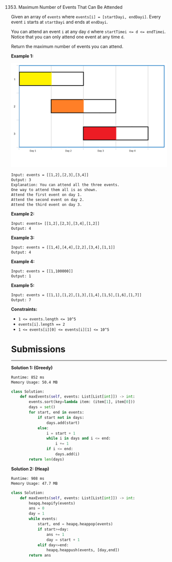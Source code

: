 1353. Maximum Number of Events That Can Be Attended

Given an array of `events` where `events[i] = [startDayi, endDayi]`. Every event `i` starts at `startDayi` and ends at `endDayi`.

You can attend an event `i` at any day `d` where `startTimei <= d <= endTimei`. Notice that you can only attend one event at any time `d`.

Return the maximum number of events you can attend.

 

**Example 1:**

![1353_e1.png](img/1353_e1.png)
```
Input: events = [[1,2],[2,3],[3,4]]
Output: 3
Explanation: You can attend all the three events.
One way to attend them all is as shown.
Attend the first event on day 1.
Attend the second event on day 2.
Attend the third event on day 3.
```

**Example 2:**
```
Input: events= [[1,2],[2,3],[3,4],[1,2]]
Output: 4
```

**Example 3:**
```
Input: events = [[1,4],[4,4],[2,2],[3,4],[1,1]]
Output: 4
```

**Example 4:**
```
Input: events = [[1,100000]]
Output: 1
```

**Example 5:**
```
Input: events = [[1,1],[1,2],[1,3],[1,4],[1,5],[1,6],[1,7]]
Output: 7
```

**Constraints:**

* `1 <= events.length <= 10^5`
* `events[i].length == 2`
* `1 <= events[i][0] <= events[i][1] <= 10^5`

# Submissions
---
**Solution 1: (Greedy)**
```
Runtime: 852 ms
Memory Usage: 50.4 MB
```
```python
class Solution:
    def maxEvents(self, events: List[List[int]]) -> int:
        events.sort(key=lambda item: (item[1], item[0]))
        days = set()
        for start, end in events:
            if start not in days:
                days.add(start)
            else:
                i = start + 1
                while i in days and i <= end:
                    i += 1
                if i <= end:
                    days.add(i)
        return len(days)         
```

**Solution 2: (Heap)**
```
Runtime: 908 ms
Memory Usage: 47.7 MB
```
```python
class Solution:
    def maxEvents(self, events: List[List[int]]) -> int:
        heapq.heapify(events)
        ans = 0
        day = 1
        while events:
            start, end = heapq.heappop(events)
            if start>=day:
                ans += 1
                day = start + 1
            elif day<=end:
                heapq.heappush(events, [day,end])
        return ans
```